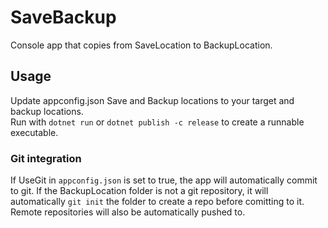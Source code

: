 # SaveBackup
Console app that copies from SaveLocation to BackupLocation.

## Usage
Update appconfig.json Save and Backup locations to your target and backup locations.  
Run with `dotnet run` or `dotnet publish -c release` to create a runnable executable.

### Git integration
If UseGit in `appconfig.json` is set to true, the app will automatically commit to git. If the BackupLocation folder is not a git repository, it will automatically `git init` the folder to create a repo before comitting to it. Remote repositories will also be automatically pushed to.
